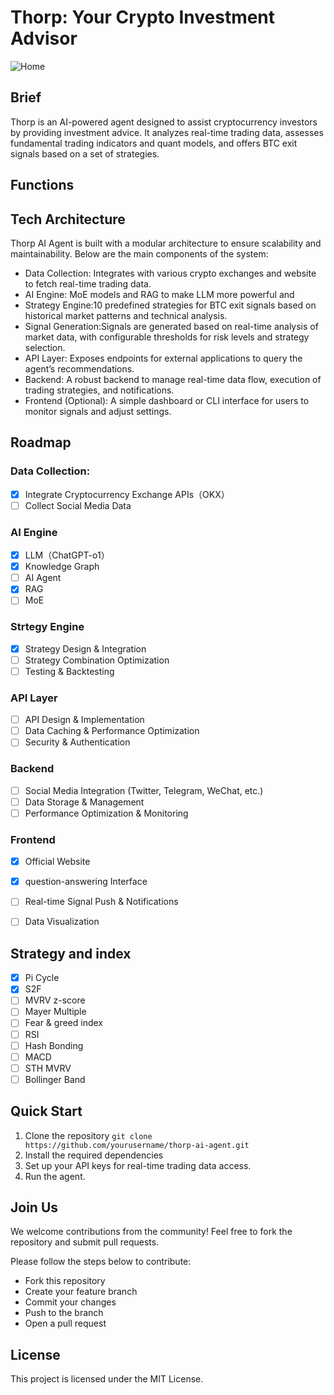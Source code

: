 # Thorp: Your Crypto Investment Advisor
![Home](https://github.com/user-attachments/assets/d73a1970-0b61-4660-834d-0d0b7051d6c5)

## Brief
Thorp is an AI-powered agent designed to assist cryptocurrency investors by providing investment advice. It analyzes real-time trading data, assesses fundamental trading indicators and quant models, and offers BTC exit signals based on a set of strategies.

## Functions


## Tech Architecture

Thorp AI Agent is built with a modular architecture to ensure scalability and maintainability. Below are the main components of the system:

- Data Collection: Integrates with various crypto exchanges and website to fetch real-time trading data. 
- AI Engine: MoE models and RAG to make LLM more powerful and
- Strategy Engine:10 predefined strategies for BTC exit signals based on historical market patterns and technical analysis.
- Signal Generation:Signals are generated based on real-time analysis of market data, with configurable thresholds for risk levels and strategy selection.
- API Layer: Exposes endpoints for external applications to query the agent’s recommendations.
- Backend: A robust backend to manage real-time data flow, execution of trading strategies, and notifications.
- Frontend (Optional): A simple dashboard or CLI interface for users to monitor signals and adjust settings.

## Roadmap

### Data Collection:
- [x] Integrate Cryptocurrency Exchange APIs（OKX）
- [ ] Collect Social Media Data
      
### AI Engine
- [x] LLM（ChatGPT-o1）
- [x] Knowledge Graph
- [ ] AI Agent
- [x] RAG
- [ ] MoE
### Strtegy Engine
- [x] Strategy Design & Integration
- [ ] Strategy Combination Optimization
- [ ] Testing & Backtesting
### API Layer
- [ ] API Design & Implementation
- [ ] Data Caching & Performance Optimization
- [ ] Security & Authentication

### Backend
- [ ] Social Media Integration (Twitter, Telegram, WeChat, etc.)
- [ ] Data Storage & Management
- [ ] Performance Optimization & Monitoring

### Frontend
- [x] Official Website
- [x] question-answering Interface
- [ ] Real-time Signal Push & Notifications
- [ ] Data Visualization


## Strategy and index
- [x] Pi Cycle
- [x] S2F
- [ ] MVRV z-score
- [ ] Mayer Multiple
- [ ] Fear & greed index
- [ ] RSI
- [ ] Hash Bonding
- [ ] MACD
- [ ] STH MVRV
- [ ] Bollinger Band

## Quick Start

1. Clone the repository
   ``` git clone https://github.com/yourusername/thorp-ai-agent.git ```
2. Install the required dependencies
3. Set up your API keys for real-time trading data access.
4. Run the agent.


## Join Us
We welcome contributions from the community! Feel free to fork the repository and submit pull requests.

Please follow the steps below to contribute:
- Fork this repository
- Create your feature branch
- Commit your changes
- Push to the branch
- Open a pull request

## License
This project is licensed under the MIT License.
